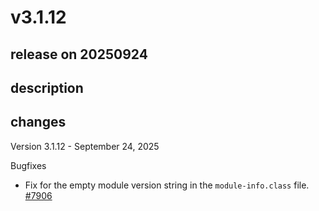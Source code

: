 # v3.1.12

## release on 20250924
## description
## changes
Version 3.1.12 - September 24, 2025

Bugfixes

* Fix for the empty module version string in the <code>module-info.class</code> file. <a href="https://github.com/ReactiveX/RxJava/pull/7906" data-hovercard-type="issue" data-hovercard-url="/ReactiveX/RxJava/issues/7906/hovercard">#7906</a>

